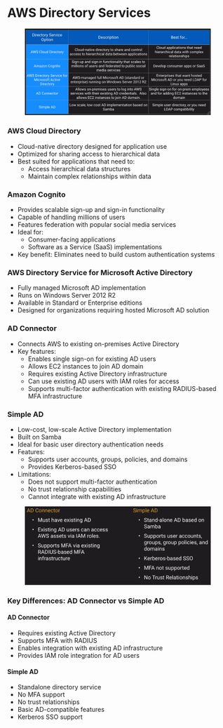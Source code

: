 # AWS Directory Services

<figure><img src="../../../../.gitbook/assets/image (18).png" alt=""><figcaption></figcaption></figure>

### AWS Cloud Directory

* Cloud-native directory designed for application use
* Optimized for sharing access to hierarchical data
* Best suited for applications that need to:
  * Access hierarchical data structures
  * Maintain complex relationships within data

### Amazon Cognito

* Provides scalable sign-up and sign-in functionality
* Capable of handling millions of users
* Features federation with popular social media services
* Ideal for:
  * Consumer-facing applications
  * Software as a Service (SaaS) implementations
* Key benefit: Eliminates need to build custom authentication systems

### AWS Directory Service for Microsoft Active Directory

* Fully managed Microsoft AD implementation
* Runs on Windows Server 2012 R2
* Available in Standard or Enterprise editions
* Designed for organizations requiring hosted Microsoft AD solution

### AD Connector

* Connects AWS to existing on-premises Active Directory
* Key features:
  * Enables single sign-on for existing AD users
  * Allows EC2 instances to join AD domain
  * Requires existing Active Directory infrastructure
  * Can use existing AD users with IAM roles for access
  * Supports multi-factor authentication with existing RADIUS-based MFA infrastructure

### Simple AD

* Low-cost, low-scale Active Directory implementation
* Built on Samba
* Ideal for basic user directory authentication needs
* Features:
  * Supports user accounts, groups, policies, and domains
  * Provides Kerberos-based SSO
* Limitations:
  * Does not support multi-factor authentication
  * No trust relationship capabilities
  * Cannot integrate with existing AD infrastructure

<figure><img src="../../../../.gitbook/assets/image (19).png" alt=""><figcaption></figcaption></figure>

### Key Differences: AD Connector vs Simple AD

#### AD Connector

* Requires existing Active Directory
* Supports MFA with RADIUS
* Enables integration with existing AD infrastructure
* Provides IAM role integration for AD users

#### Simple AD

* Standalone directory service
* No MFA support
* No trust relationships
* Basic AD-compatible features
* Kerberos SSO support
